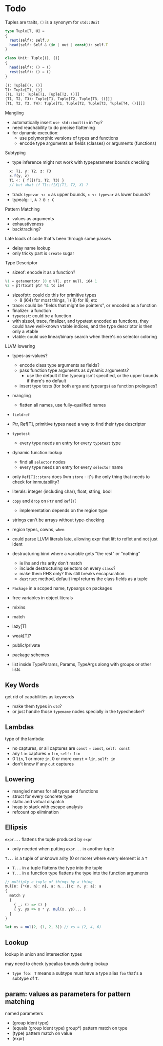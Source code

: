 # Todo

Tuples are traits, `()` is a synonym for `std::Unit`
```ts
type Tuple[T, U] =
{
  rest(self): self.U
  head(self: Self & (in | out | const)): self.T
}

class Unit: Tuple[(), ()]
{
  head(self): () = ()
  rest(self): () = ()
}

(): Tuple[(), ()]
T1: Tuple[T1, ()]
(T1, T2): Tuple[T1, Tuple[T2, ()]]
(T1, T2, T3): Tuple[T1, Tuple[T2, Tuple[T3, ()]]]
(T1, T2, T3, T4): Tuple[T1, Tuple[T2, Tuple[T3, Tuple[T4, ()]]]]
```

Mangling
- automatically insert `use std::builtin` in `Top`?
- need reachability to do precise flattening
- for dynamic execution:
  - use polymorphic versions of types and functions
  - encode type arguments as fields (classes) or arguments (functions)

Subtyping
- type inference might not work with typeparameter bounds checking
```ts
  x: T1, y: T2, z: T3
  x.f(y, z)
  T1 <: { f[](T1, T2, T3) }
  // but what if T1::f[X](T1, T2, X) ?
```
- track `typevar <: x` as upper bounds, `x <: typevar` as lower bounds?
- typealg: `!`, `A ? B : C`

Pattern Matching
- values as arguments
- exhaustiveness
- backtracking?

Late loads of code that's been through some passes
- delay name lookup
- only tricky part is `create` sugar

Type Descriptor
- sizeof: encode it as a function?
```c
%1 = getementptr [0 x %T], ptr null, i64 1
%2 = ptrtoint ptr %1 to i64
```
- sizeofptr: could do this for primitive types
  - 8 (i64) for most things, 1 (i8) for I8, etc
- trace: could be "fields that might be pointers", or encoded as a function
- finalizer: a function
- `typetest`: could be a function
- with sizeof, trace, finalizer, and typetest encoded as functions, they could have well-known vtable indices, and the type descriptor is then only a vtable
- vtable: could use linear/binary search when there's no selector coloring

LLVM lowering
- types-as-values?
  - encode class type arguments as fields?
  - pass function type arguments as dynamic arguments?
    - use the default if the typearg isn't specified, or the upper bounds if there's no default
  - insert type tests (for both args and typeargs) as function prologues?
- mangling
  - flatten all names, use fully-qualified names
- `fieldref`
- Ptr, Ref[T], primitive types need a way to find their type descriptor
- `typetest`
  - every type needs an entry for every `typetest` type
- dynamic function lookup
  - find all `selector` nodes
  - every type needs an entry for every `selector` name
- only `Ref[T]::store` does llvm `store` - it's the only thing that needs to check for immutability?
- literals: integer (including char), float, string, bool
- `copy` and `drop` on `Ptr` and `Ref[T]`
  - implementation depends on the region type
- strings can't be arrays without type-checking
- region types, cowns, `when`
- could parse LLVM literals late, allowing expr that lift to reflet and not just ident
- destructuring bind where a variable gets "the rest" or "nothing"
  - ie lhs and rhs arity don't match
  - include destructuring selectors on every `class`?
  - make them RHS only? this still breaks encapsulation
  - `destruct` method, default impl returns the class fields as a tuple

- `Package` in a scoped name, typeargs on packages
- free variables in object literals
- mixins
- match
- lazy[T]
- weak[T]?
- public/private
- package schemes
- list inside TypeParams, Params, TypeArgs along with groups or other lists

## Key Words

get rid of capabilities as keywords
- make them types in `std`?
- or just handle those `typename` nodes specially in the typechecker?

## Lambdas

type of the lambda:
- no captures, or all captures are `const` = `const`, `self: const`
- any `lin` captures = `lin`, `self: lin`
- 0 `lin`, 1 or more `in`, 0 or more `const` = `lin`, `self: in`
- don't know if any `out` captures

## Lowering

- mangled names for all types and functions
- struct for every concrete type
- static and virtual dispatch
- heap to stack with escape analysis
- refcount op elimination

## Ellipsis

`expr...` flattens the tuple produced by `expr`
- only needed when putting `expr...` in another tuple

`T...` is a tuple of unknown arity (0 or more) where every element is a `T`
- `T...` in a tuple flattens the type into the tuple
- `T...` in a function type flattens the type into the function arguments

```ts
// multiply a tuple of things by a thing
mul[n: {*(n, n): n}, a: n...](x: n, y: a): a
{
  match y
  {
    { _: () => () }
    { y, ys => x * y, mul(x, ys)... }
  }
}

let xs = mul(2, (1, 2, 3)) // xs = (2, 4, 6)
```

## Lookup

lookup in union and intersection types

may need to check typealias bounds during lookup
- `type foo: T` means a subtype must have a type alias `foo` that's a subtype of `T`.

## param: values as parameters for pattern matching

named parameters
- (group ident type)
- (equals (group ident type) group*)
pattern match on type
- (type)
pattern match on value
- (expr)
